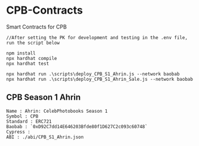 # CPB-Contracts
Smart Contracts for CPB

```
//After setting the PK for development and testing in the .env file, run the script below

npm install
npx hardhat compile
npx hardhat test

npx hardhat run .\scripts\deploy_CPB_S1_Ahrin.js --network baobab
npx hardhat run .\scripts\deploy_CPB_S1_Ahrin_Sale.js --network baobab

```

## CPB Season 1 Ahrin
```
Name : Ahrin: CelebPhotobooks Season 1
Symbol : CPB
Standard : ERC721
Baobab : `0xD92C7dd14E646203Bfde80f1D627C2c093c60748`
Cypress : 
ABI : ./abi/CPB_S1_Ahrin.json
```

